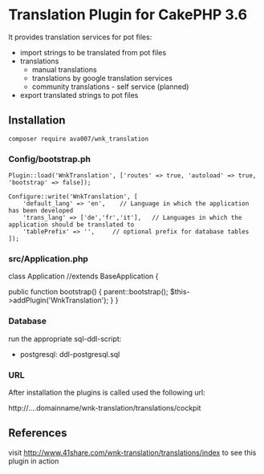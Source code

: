  
# Translation Plugin for CakePHP 3.6

It provides translation services for pot files:

- import strings to be translated from pot files
- translations
  - manual translations
  - translations by google translation services
  - community translations - self service (planned)
- export translated strings to pot files
 


## Installation
``` shell
composer require ava007/wnk_translation
```

### Config/bootstrap.ph
```
Plugin::load('WnkTranslation', ['routes' => true, 'autoload' => true, 'bootstrap' => false]);

Configure::write('WnkTranslation', [
    'default_lang' => 'en',    // Language in which the application has been developed
    'trans_lang' => ['de','fr','it'],   // Languages in which the application should be translated to
    'tablePrefix' => '',     // optional prefix for database tables
]);
```
### src/Application.php

class Application //extends BaseApplication {

  public function bootstrap() {
    parent::bootstrap();
    $this->addPlugin('WnkTranslation');
  }
}

### Database

run the appropriate sql-ddl-script:
- postgresql:   ddl-postgresql.sql

### URL

After installation the plugins is called used the following url:

http://....domainname/wnk-translation/translations/cockpit


## References

visit http://www.41share.com/wnk-translation/translations/index to see this plugin in action
